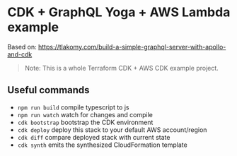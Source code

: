 # CDK + GraphQL Yoga + AWS Lambda example

Based on: https://tlakomy.com/build-a-simple-graphql-server-with-apollo-and-cdk

> Note: This is a whole Terraform CDK + AWS CDK example project.

## Useful commands

- `npm run build` compile typescript to js
- `npm run watch` watch for changes and compile
- `cdk bootstrap` bootstrap the CDK environment
- `cdk deploy` deploy this stack to your default AWS account/region
- `cdk diff` compare deployed stack with current state
- `cdk synth` emits the synthesized CloudFormation template
